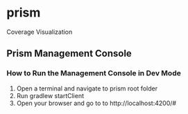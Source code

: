 # prism
Coverage Visualization

## Prism Management Console
### How to Run the Management Console in Dev Mode
1. Open a terminal and navigate to prism root folder
2. Run gradlew startClient
3. Open your browser and go to to http://localhost:4200/#
